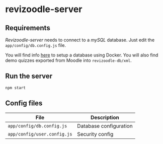 # revizoodle-server

## Requirements
_Revizoodle-server_ needs to connect to a _mySQL_ database.
Just edit the `app/config/db.config.js` file.

You will find info [here](revizoodle-db/README.md) to setup a database using Docker.
You will also find demo quizzes exported from Moodle into `revizoodle-db/xml`.

## Run the server
```
npm start
```

## Config files
| File                        | Description            |
| --------------------------- | ---------------------- |
| `app/config/db.config.js`   | Database configuration |
| `app/config/user.config.js` | Security config        |
